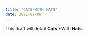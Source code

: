 ```yaml
---
title: "CATS-WITH-HATS"
date: 2021-02-08
---
```



This draft will detail
**Cats**
*With
**Hats**


